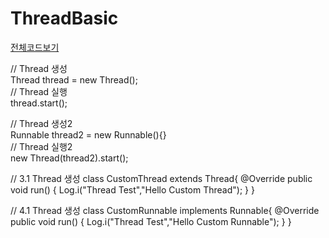 # ThreadBasic
[전체코드보기](https://github.com/Youngho-Kim/ThreadBasic/blob/master/app/src/main/java/com/android/kwave/threadbasic/ThreadBasicActivity.java)  

// Thread 생성  
    Thread thread = new Thread();    
// Thread 실행  
    thread.start();  
    
// Thread 생성2  
Runnable thread2 = new Runnable(){}    
// Thread 실행2  
        new Thread(thread2).start();  
        
// 3.1 Thread 생성
class CustomThread extends Thread{
   @Override
    public void run() {
         Log.i("Thread Test","Hello Custom Thread");
    }
}  

// 4.1 Thread 생성
class CustomRunnable implements Runnable{
    @Override
    public void run() {
        Log.i("Thread Test","Hello Custom Runnable");
    }
}
